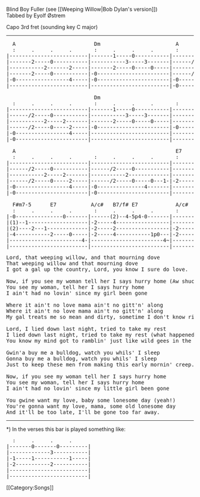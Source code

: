 Blind Boy Fuller (see [[Weeping Willow|Bob Dylan's version]])<br>
Tabbed by Eyolf Østrem

Capo 3rd fret (sounding key C major)

----
<pre class="tab">
  A                         Dm                        A
  :     .     .     .       :     .     .     .       :     .     .     .
|-------------------------|-------1-----0-----------|-------------------------|
|-------2-----0-----------|-----------3-----3-------|------/2-----0-----------|
|-----------2-------2-----|-------2-----0-----0-----|-----------2-----2-------|
|-------2-----0-----------|-0-----------------------|------/2-----0-----2-----|
|-0-----------------4-----|-0-----------------------|-0-----------------4-----|
|-------------------------|-------------------------|-0-----------------------|

                            Dm
  :     .     .     .       :     .     .     .       :     .     .     .
|-------------------------|-------1-----0-----------|-------1-----0-----------|
|------/2-----0-----------|-----------3-----3-------|-----------3-----3-------|
|-----------2-----2-------|-------2-----0-----0-----|-------2-----0-----0-----|
|------/2-----0-----2-----|-0-----------------------|-0-----------------------|
|-0-----------------4-----|-------------------------|-------------------------|
|-0-----------------------|-------------------------|-------------------------|

  A                                                   E7
  :     .     .     .       :     .     .     .       :     .     .     .    *)
|-------------------------|-------------------------|-------0-----0-0---------|
|------/2-----0-----------|------/2-----0-----------|-----------3-3-3---------|
|-----------2-----2-------|-----------2-------------|-------1-----------1-----|
|------/2-----0-----2-----|------/2-----0-----0---1-|-2-----2-----------2-----|
|-0-----------------4-----|-0---------------4-------|-------------------------|
|-0-----------------------|-0-----------------------|-------------------------|

  F#m7-5      E7           A/c#   B7/f# E7            A/c#
  :     .     .     .       :     .     .     .       :     .     .     .
|-0---------------0-------|------(2)--4-5p4-0-------|-------------------------|
|(1)--1-------------------|-2-----4-----------------|-------2-----2-----2-----|
|(2)----2---1-------------|-2-----2-----------------|-2-----2-----2-----2-----|
|-4-----------2-----0-----|-2-----4-----------1p0---|-2-----2-----2-----2-----|
|-----------------------4-|-----------------------4~|-------4-----4-----4-----|
|-------------------------|-------------------------|-------------------------|</pre>

<pre class="verse">Lord, that weeping willow, and that mourning dove
That weeping willow and that mourning dove
I got a gal up the country, Lord, you know I sure do love.

Now, if you see my woman tell her I says hurry home (Aw shucks!)
You see my woman, tell her I says hurry home
I ain't had no lovin' since my girl been gone

Where it ain't no love mama ain't no gitt'n' along
Where it ain't no love mama ain't no gitt'n' along
My gal treats me so mean and dirty, sometime I don't know right from wrong

Lord, I lied down last night, tried to take my rest
I lied down last night, tried to take my rest (what happened, boy?)
You know my mind got to ramblin' just like wild gees in the west.

Gwin'a buy me a bulldog, watch you whils' I sleep
Gonna buy me a bulldog, watch you whils' I sleep
Just to keep these men from making this early mornin' creep.

Now, if you see my woman tell her I says hurry home
You see my woman, tell her I says hurry home
I ain't had no lovin' since my little girl been gone

You gwine want my love, baby some lonesome day (yeah!)
You're gonna want my love, mama, some old lonesome day
And it'll be too late, I'll be gone too far away.</pre>

----
<nowiki>*</nowiki>) In the verses this bar is played something like:

<pre class="tab">
  :     .     .     .
|-------0-------0---------|
|-------------3-----------|
|-1-----1-----------1-----|
|-2-----------2-----------|
|-------------------------|
|-------------------------|</pre>

[[Category:Songs]]